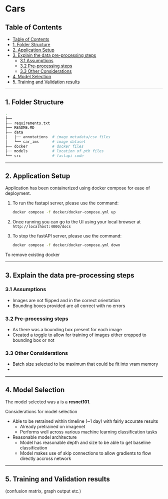 # Cars

## Table of Contents
  - [Table of Contents](#table-of-contents)
  - [1. Folder Structure](#1-folder-structure)
  - [2. Application Setup](#2-application-setup)
  - [3. Explain the data pre-processing steps](#3-explain-the-data-pre-processing-steps)
    - [3.1 Assumptions](#31-assumptions)
    - [3.2 Pre-processing steps](#32-pre-processing-steps)
    - [3.3 Other Considerations](#33-other-considerations)
  - [4. Model Selection](#4-model-selection)
  - [5. Training and Validation results](#5-training-and-validation-results)

---
## 1. Folder Structure
```bash
.
├── 
├── requirements.txt
├── README.MD
├── data
│   ├── annotations  # image metadata/csv files
│   └── car_ims      # image dataset
├── docker           # docker files
├── models           # location of pth files
└── src              # fastapi code
```
---

## 2. Application Setup

Application has been containerized using docker compose for ease of deployment.

1. To run the fastapi server, please use the command:
    ```bash
    docker compose -f docker/docker-compose.yml up   
    ```

2. Once running you can go to the UI using your local browser at `http://localhost:4000/docs`

3. To stop the fastAPI server, please use the command:
    ```bash
    docker compose -f docker/docker-compose.yml down
    ```

To remove existing docker

---

## 3. Explain the data pre-processing steps

### 3.1 Assumptions 
- Images are not flipped and in the correct orientation
- Bounding boxes provided are all correct with no errors

### 3.2 Pre-processing steps
- As there was a bounding box present for each image
- Created a toggle to allow for training of images either cropped to bounding box or not

### 3.3 Other Considerations
- Batch size selected to be maximum that could be fit into vram memory
- 

---

## 4. Model Selection

The model selected was a is a **resnet101**.

Considerations for model selection
- Able to be retrained within timeline (~1 day) with fairly accurate results  
  - Already pretrained on imagenet
  - Performs well across various machine learning classification tasks
- Reasonable model architecture 
  - Model has reasonable depth and size to be able to get baseline classification
  - Model makes use of skip connections to allow gradients to flow directly accross network

---
## 5. Training and Validation results 
(confusion matrix, graph output
etc.)
